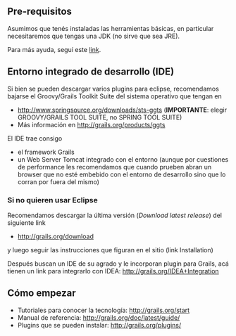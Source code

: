 Pre-requisitos
--------------

Asumimos que tenés instaladas las herramientas básicas, en particular necesitaremos que tengas una JDK (no sirve que sea JRE).

Para más ayuda, seguí este [link](preparacion-de-un-entorno-de-desarrollo-java.html).

Entorno integrado de desarrollo (IDE)
-------------------------------------

Si bien se pueden descargar varios plugins para eclipse, recomendamos bajarse el Groovy/Grails Toolkit Suite del sistema operativo que tengan en

-   <http://www.springsource.org/downloads/sts-ggts> (**IMPORTANTE**: elegir GROOVY/GRAILS TOOL SUITE, no SPRING TOOL SUITE)
-   Más información en <http://grails.org/products/ggts>

El IDE trae consigo

-   el framework Grails
-   un Web Server Tomcat integrado con el entorno (aunque por cuestiones de performance les recomendamos que cuando prueben abran un browser que no esté embebido con el entorno de desarrollo sino que lo corran por fuera del mismo)

### Si no quieren usar Eclipse

Recomendamos descargar la última versión (*Download latest release*) del siguiente link

-   <http://grails.org/download>

y luego seguir las instrucciones que figuran en el sitio (link Installation)

Después buscan un IDE de su agrado y le incorporan plugin para Grails, acá tienen un link para integrarlo con IDEA: <http://grails.org/IDEA+Integration>

Cómo empezar
------------

-   Tutoriales para conocer la tecnología: <http://grails.org/start>
-   Manual de referencia: <http://grails.org/doc/latest/guide/>
-   Plugins que se pueden instalar: <http://grails.org/plugins/>

